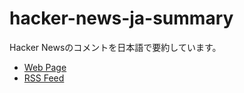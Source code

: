 # hacker-news-ja-summary

Hacker Newsのコメントを日本語で要約しています。

- [Web Page](https://kj-9.github.io/hacker-news-ja-summary)
- [RSS Feed](https://kj-9.github.io/hacker-news-ja-summary/rss.xml)
